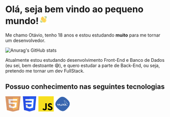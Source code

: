 <h1>Olá, seja bem vindo ao pequeno mundo!<img src="img/wavegif_1860.gif" alt="Emoji Apresentação" style="width: 30px;"></h1>
<p>Me chamo Otávio, tenho 18 anos e estou estudando <strong>muito</strong> para me tornar um desenvolvedor.

![Anurag's GitHub stats](https://github-readme-stats.vercel.app/api?username=OtavioMendesSantos&show_icons=true&theme=merko)

<p>Atualmente estou estudando desenvolvimento Front-End e Banco de Dados (eu sei, bem destoante 😅), e quero estudar a parte de Back-End, ou seja, pretendo me tornar um dev FullStack.</p>

<h2>Possuo conhecimento nas seguintes tecnologias</h2>
<p>
    <img src="img/html_icon.png" alt="HTML Icon">
    <img src="img/css_icon.png" alt="CSS Icon">
    <img src="img/javascript_icon.png" alt="JavaScript Icon">
    <img src="img/mysql_icon.png" alt="MySQL Icon">
    <!-- <img src="img/" alt=" Icon"> -->
</p>